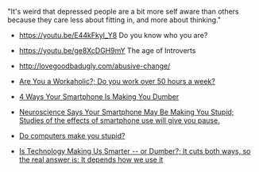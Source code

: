 "It's weird that depressed people are a bit more self aware than others because they care less about fitting in, and more about thinking."

- https://youtu.be/E44kFkyl_Y8 Do you know who you are?

- https://youtu.be/ge8XcDGH9mY The age of Introverts

- http://lovegoodbadugly.com/abusive-change/

- [Are You a Workaholic?; Do you work over 50 hours a week?](https://www.psychologytoday.com/us/blog/mind-over-money/201307/are-you-workaholic)

- [4 Ways Your Smartphone Is Making You Dumber](https://www.forbes.com/sites/robasghar/2014/11/10/4-ways-your-smartphone-is-making-you-dumber/)

- [Neuroscience Says Your Smartphone May Be Making You Stupid; Studies of the effects of smartphone use will give you pause.](https://www.inc.com/tim-askew/does-smartphone-make-you-stupid.html)

- [Do computers make you stupid?](https://www.forbes.com/1999/12/06/dvorak_1206.html)

- [Is Technology Making Us Smarter -- or Dumber?; It cuts both ways, so the real answer is: It depends how we use it](https://www.nextavenue.org/technology-making-us-smarter-or-dumber/)
